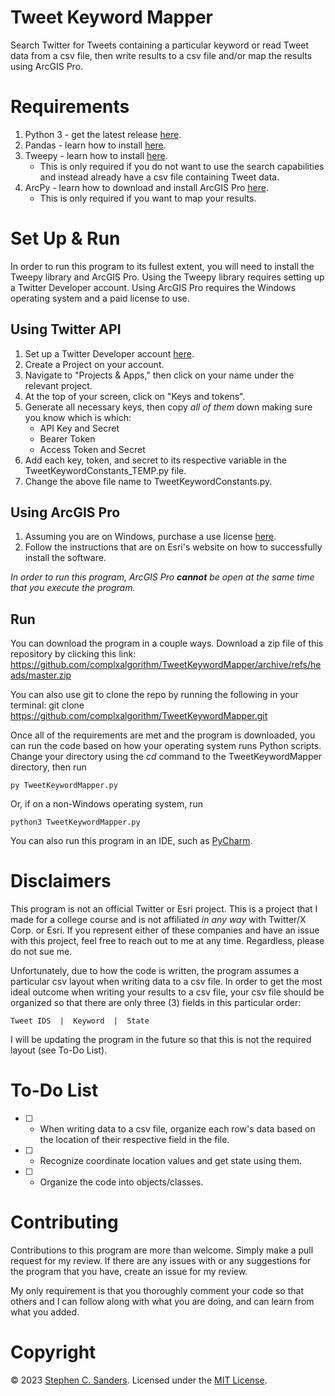 # Tweet Keyword Mapper
Search Twitter for Tweets containing a particular keyword or read Tweet data from a csv file, then write results to a csv file and/or map the results using ArcGIS Pro.

# Requirements
1. Python 3 - get the latest release [here](https://www.python.org/downloads).
2. Pandas - learn how to install [here](https://pandas.pydata.org/docs/getting_started/install.html).
3. Tweepy - learn how to install [here](https://docs.tweepy.org/en/stable/install.html).
    - This is only required if you do not want to use the search capabilities and instead already have a csv file containing Tweet data.
4. ArcPy - learn how to download and install ArcGIS Pro [here](https://pro.arcgis.com/en/pro-app/latest/get-started/download-arcgis-pro.htm).
    - This is only required if you want to map your results.

# Set Up & Run
In order to run this program to its fullest extent, you will need to install the Tweepy library and ArcGIS Pro. Using the Tweepy library requires setting up a Twitter Developer account. Using ArcGIS Pro requires the Windows operating system and a paid license to use.

## Using Twitter API
1. Set up a Twitter Developer account [here](https://developer.twitter.com).
2. Create a Project on your account.
3. Navigate to "Projects & Apps," then click on your name under the relevant project.
4. At the top of your screen, click on "Keys and tokens".
5. Generate all necessary keys, then copy <em>all of them</em> down making sure you know which is which:
    - API Key and Secret
    - Bearer Token
    - Access Token and Secret
6. Add each key, token, and secret to its respective variable in the TweetKeywordConstants_TEMP.py file.
7. Change the above file name to TweetKeywordConstants.py.

## Using ArcGIS Pro
1. Assuming you are on Windows, purchase a use license [here](https://www.esri.com/en-us/arcgis/products/arcgis-pro/buy#for-individuals).
2. Follow the instructions that are on Esri's website on how to successfully install the software.

<em>In order to run this program, ArcGIS Pro **cannot** be open at the same time that you execute the program.</em>

## Run
You can download the program in a couple ways. Download a zip file of this repository by clicking this link: https://github.com/complxalgorithm/TweetKeywordMapper/archive/refs/heads/master.zip

You can also use git to clone the repo by running the following in your terminal:
    git clone https://github.com/complxalgorithm/TweetKeywordMapper.git

Once all of the requirements are met and the program is downloaded, you can run the code based on how your operating system runs Python scripts. Change your directory using the <em>cd</em> command to the TweetKeywordMapper directory, then run
```
py TweetKeywordMapper.py
```
Or, if on a non-Windows operating system, run
```
python3 TweetKeywordMapper.py
```

You can also run this program in an IDE, such as [PyCharm](https://www.jetbrains.com/pycharm/).

# Disclaimers
This program is not an official Twitter or Esri project. This is a project that I made for a college course and is not affiliated <em>in any way</em> with Twitter/X Corp. or Esri. If you represent either of these companies and have an issue with this project, feel free to reach out to me at any time. Regardless, please do not sue me.

Unfortunately, due to how the code is written, the program assumes a particular csv layout when writing data to a csv file. In order to get the most ideal outcome when writing your results to a csv file, your csv file should be organized so that there are only three (3) fields in this particular order:
```
Tweet IDS  |  Keyword  |  State
```

I will be updating the program in the future so that this is not the required layout (see To-Do List).

# To-Do List
- [ ] - When writing data to a csv file, organize each row's data based on the location of their respective field in the file.
- [ ] - Recognize coordinate location values and get state using them.
- [ ] - Organize the code into objects/classes.

# Contributing
Contributions to this program are more than welcome. Simply make a pull request for my review. If there are any issues with or any suggestions for the program that you have, create an issue for my review.

My only requirement is that you thoroughly comment your code so that others and I can follow along with what you are doing, and can learn from what you added.

# Copyright
&copy; 2023 [Stephen C. Sanders](https://stephensanders.me). Licensed under the <a href="https://github.com/complxalgorithm/TweetKeywordMapper/blob/master/LICENSE">MIT License</a>.
